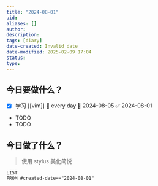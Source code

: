 ```yaml
---
title: "2024-08-01"
uid: 
aliases: []
author: 
description: 
tags: [diary]
date-created: Invalid date
date-modified: 2025-02-09 17:04
status: 
type: 
---
```


## 今日要做什么？

- [x] 学习 [[vim]] 🔁 every day 🛫 2024-08-05 ✅ 2024-08-01
- TODO
- TODO

## 今日做了什么？

> 使用 stylus 美化简悦

```dataviewjs
LIST
FROM #created-date=="2024-08-01"
```
